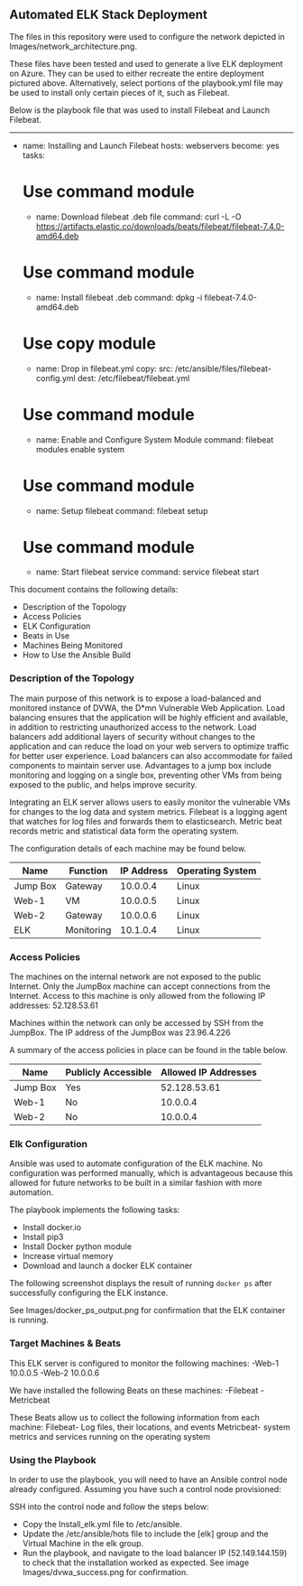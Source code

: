 ## Automated ELK Stack Deployment

The files in this repository were used to configure the network depicted in Images/network\_architecture.png.

These files have been tested and used to generate a live ELK deployment on Azure. They can be used to either recreate the entire deployment pictured above. Alternatively, select portions of the playbook.yml file may be used to install only certain pieces of it, such as Filebeat.

Below is the playbook file that was used to install Filebeat and Launch Filebeat.

---
- name: Installing and Launch Filebeat
  hosts: webservers
  become: yes
  tasks:
    # Use command module
    - name: Download filebeat .deb file
    command: curl -L -O https://artifacts.elastic.co/downloads/beats/filebeat/filebeat-7.4.0-amd64.deb

    # Use command module
    - name: Install filebeat .deb
    command: dpkg -i filebeat-7.4.0-amd64.deb

    # Use copy module
    - name: Drop in filebeat.yml
    copy:
      src: /etc/ansible/files/filebeat-config.yml
      dest: /etc/filebeat/filebeat.yml

    # Use command module
    - name: Enable and Configure System Module
    command: filebeat modules enable system

    # Use command module
    - name: Setup filebeat
    command: filebeat setup

    # Use command module
    - name: Start filebeat service
    command: service filebeat start

This document contains the following details:
- Description of the Topology
- Access Policies
- ELK Configuration
- Beats in Use
- Machines Being Monitored
- How to Use the Ansible Build

### Description of the Topology

The main purpose of this network is to expose a load-balanced and monitored instance of DVWA, the D\*mn Vulnerable Web Application.
Load balancing ensures that the application will be highly efficient and available, in addition to restricting unauthorized access to the network.
Load balancers add additional layers of security without changes to the application and can reduce the load on your web servers to optimize traffic for better user experience. Load balancers can also accommodate for failed components to maintain server use. Advantages to a jump box include monitoring and logging on a single box, preventing other VMs from being exposed to the public, and helps improve security.

Integrating an ELK server allows users to easily monitor the vulnerable VMs for changes to the log data and system metrics.
Filebeat is a logging agent that watches for log files and forwards them to elasticsearch. Metric beat records metric and statistical data form the operating system.

The configuration details of each machine may be found below.

| Name     | Function   | IP Address | Operating System |
|----------|------------|------------|------------------|
| Jump Box | Gateway    | 10.0.0.4   | Linux            |
| Web-1    | VM         | 10.0.0.5   | Linux            |
| Web-2    | Gateway    | 10.0.0.6   | Linux            |
| ELK      | Monitoring | 10.1.0.4   | Linux            |


### Access Policies

The machines on the internal network are not exposed to the public Internet.
Only the JumpBox machine can accept connections from the Internet. Access to this machine is only allowed from the following IP addresses: 52.128.53.61

Machines within the network can only be accessed by SSH from the JumpBox.
The IP address of the JumpBox was 23.96.4.226

A summary of the access policies in place can be found in the table below.

| Name     | Publicly Accessible | Allowed IP Addresses |
|----------|---------------------|----------------------|
| Jump Box | Yes                 | 52.128.53.61         |
| Web-1    | No                  | 10.0.0.4             |
| Web-2    | No                  | 10.0.0.4             |


### Elk Configuration

Ansible was used to automate configuration of the ELK machine. No configuration was performed manually, which is advantageous because this allowed for future networks to be built in a similar fashion with more automation.

The playbook implements the following tasks:

- Install docker.io
- Install pip3
- Install Docker python module
- Increase virtual memory
- Download and launch a docker ELK container

The following screenshot displays the result of running `docker ps` after successfully configuring the ELK instance.

See Images/docker\_ps\_output.png for confirmation that the ELK container is running.

### Target Machines & Beats
This ELK server is configured to monitor the following machines:
-Web-1 10.0.0.5
-Web-2 10.0.0.6

We have installed the following Beats on these machines:
-Filebeat
-Metricbeat

These Beats allow us to collect the following information from each machine:
Filebeat- Log files, their locations, and events
Metricbeat- system metrics and services running on the operating system

### Using the Playbook

In order to use the playbook, you will need to have an Ansible control node already configured. Assuming you have such a control node provisioned:

SSH into the control node and follow the steps below:
- Copy the Install\_elk.yml file to /etc/ansible.
- Update the /etc/ansible/hots file to include the [elk] group and the Virtual Machine in the elk group.
- Run the playbook, and navigate to the load balancer IP (52.149.144.159) to check that the installation worked as expected. See image Images/dvwa\_success.png for confirmation.